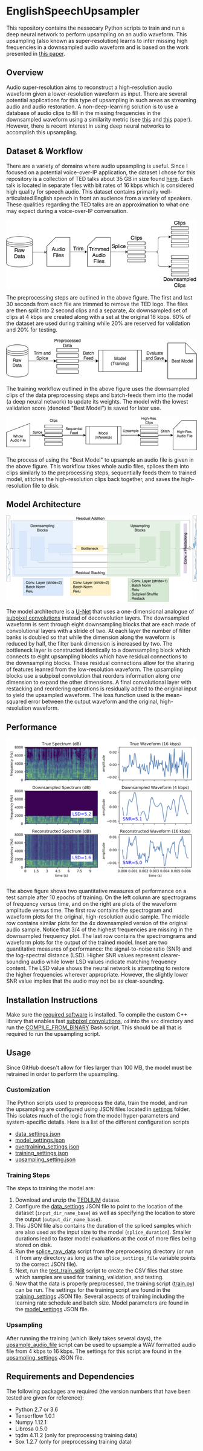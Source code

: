 # EnglishSpeechUpsampler

This repository contains the nessecary Python scripts to train and run a deep
neural network to perform upsampling on an audio waveform.
This upsampling (also known as super-resolution) learns to infer missing high
frequencies in a downsampled audio waveform and is based on the work presented
in [this paper](https://openreview.net/pdf?id=S1gNakBFx).

## Overview

Audio super-resolution aims to reconstruct a high-resolution audio waveform
given a lower-resolution waveform as input.
There are several potential applications for this type of upsampling in such
areas as streaming audio and audio restoration.
A non-deep-learning solution is to use a database of audio clips to fill in
the missing frequencies in the downsampled waveform using a similarity metric
(see [this](http://ieeexplore.ieee.org/abstract/document/7251945) and
[this](http://ieeexplore.ieee.org/document/7336890) paper).
However, there is recent interest in using deep neural networks to accomplish
this upsampling.

## Dataset \& Workflow

There are a variety of domains where audio upsampling is useful.
Since I focused on a potential voice-over-IP application, the dataset I chose
for this repository is a collection of TED talks about 35 GB in size found
[here](http://www-lium.univ-lemans.fr/en/content/ted-lium-corpus).
Each talk is located in separate files with bit rates of 16 kbps which is
considered high quality for speech audio.
This dataset contains primarily well-articulated English speech in front an
audience from a variety of speakers.
These qualities regarding the TED talks are an approximation to what one may
expect during a voice-over-IP conversation.

![Preprocessing Workflow](images/Preprocessing_flow.png)

The preprocessing steps are outlined in the above figure.
The first and last 30 seconds from each file are trimmed to remove the
TED logo.
The files are then split into 2 second clips and a separate, 4x
downsampled set of clips at 4 kbps are created along with a set at the original
16 kbps.
60% of the dataset are used during training while 20% are reserved for
validation and 20% for testing.

![Training Workflow](images/Training_flow.png)

The training workflow outlined in the above figure uses the downsampled clips of
the data preprocessing steps and batch-feeds them into the model (a deep neural
network) to update its weights.
The model with the lowest validation score (denoted "Best Model") is saved for
later use.

![Application Workflow](images/Application_flow.png)

The process of using the "Best Model" to upsample an audio file is given in the
above figure.
This workflow takes whole audio files, splices them into clips similarly to the
preprocessing steps, sequentially feeds them to trained model, stitches the
high-resolution clips back together, and saves the high-resolution file to disk.

## Model Architecture

![Model](images/Audio_UNet_Diagram.png)

The model architecture is a [U-Net](https://arxiv.org/abs/1505.04597) that uses
a one-dimensional analogue of
[subpixel convolutions](https://arxiv.org/abs/1609.05158) instead of
deconvolution layers.
The downsampled waveform is sent through eight downsampling blocks that are each
made of convolutional layers with a stride of two.
At each layer the number of filter banks is doubled so that while the dimension
along the waveform is reduced by half, the filter bank dimension is increased by
two.
The bottleneck layer is constructed identically to a downsampling block which
connects to eight upsampling blocks which have residual connections to the
downsampling blocks.
These residual connections allow for the sharing of features leanred from the
low-resolution waveform.
The upsampling blocks use a subpixel convolution that reorders information along
one dimension to expand the other dimensions.
A final convolutional layer with restacking and reordering operations is
residually added to the original input to yield the upsampled waveform.
The loss function used is the mean-squared error between the output waveform and
the original, high-resolution waveform.

## Performance

![Performance](images/real_full_train_test_spec_comp.png)

The above figure shows two quantitative measures of performance on a test sample
after 10 epochs of training.
On the left column are spectrograms of frequency versus time, and on the right
are plots of the waveform amplitude versus time.
The first row contains the spectrogram and waveform plots for the original,
high-resolution audio sample.
The middle row contains similar plots for the 4x downsampled version of the
original audio sample.
Notice that 3/4 of the highest frequencies are missing in the downsampled
frequency plot.
The last row contains the spectromgrams and waveform plots for the output of the
trained model.
Inset are two quantitative measures of performance: the signal-to-noise ratio
(SNR) and the log-spectral distance (LSD).
Higher SNR values represent clearer-sounding audio while lower LSD values
indicate matching frequency content.
The LSD value shows the neural network is attempting to restore the higher
frequencies wherever appropriate.
However, the slightly lower SNR value implies that the audio may not be as
clear-sounding.

## Installation Instructions

Make sure the [required software](##requirements-and-dependencies) is
installed.
To compile the custom C++ library that enables fast
[subpixel convolutions](https://arxiv.org/pdf/1609.05158.pdf),
`cd` into the `src` directory and run the
[COMPILE_FROM_BINARY](src/COMPILE_FROM_BINARY.sh) Bash script.
This should be all that is required to run the upsampling script.

## Usage

Since GitHub doesn't allow for files larger than 100 MB, the model must be
retrained in order to perform the upsampling.

### Customization

The Python scripts used to preprocess the data, train the model, and run the
upsampling are configured using JSON files located in [settings](settings)
folder.
This isolates much of the logic from the model hyper-parameters and
system-specific details.
Here is a list of the different configuration scripts

* [data_settings.json](settings/data_settings.json)
* [model_settings.json](settings/model_settings.json)
* [overtraining_settings.json](settings/overtraining_settings.json)
* [training_settings.json](settings/training_settings.json)
* [upsampling_setting.json](settings/upsampling_setting.json)

### Training Steps

The steps to training the model are:

1. Download and unzip the
[TEDLIUM](http://www-lium.univ-lemans.fr/en/content/ted-lium-corpus) datase.
2. Configure the [data_settings](settings/data_settings.json) JSON file to
point to the location of the dataset (`input_dir_name_base`) as well as
specifying the location to store the output (`output_dir_name_base`).
3. This JSON file also contains the duration of the spliced samples which are
also used as the input size to the model (`splice_duration`). Smaller durations
lead to faster model evaluations at the cost of more files being stored on disk.
4. Run the [splice_raw_data](preprocessing/splice_raw_data.py) script from the
preprocessing directory (or run it from any directory as long as the
`splice_settings_file` variable points to the correct JSON file).
5. Next, run the [test_train_split](preprocessing/test_train_split.py) script to
create the CSV files that store which samples are used for training, validation,
and testing.
6. Now that the data is properly preprocessed, the training script
([train.py](train.py)) can be run. The settings for the training script are
found in the [training_settings](settings/training_settings.json) JSON file.
Several
aspects of training including the learning rate schedule and batch size. Model
parameters are found in the [model_settings](settings/model_settings.json) JSON
file.

### Upsampling

After running the training (which likely takes several days), the
[upsample_audio_file](upsample_audio_file.py) script can be used to upsample
a WAV formatted audio file from 4 kbps to 16 kbps. The settings for this script
are found in the [upsampling_settings](settings/upsampling_settings.json) JSON file.

## Requirements and Dependencies

The following packages are required (the version numbers that have been tested
are given for reference):

* Python 2.7 or 3.6
* Tensorflow 1.0.1
* Numpy 1.12.1
* Librosa 0.5.0
* tqdm 4.11.2 (only for preprocessing training data)
* Sox 1.2.7 (only for preprocessing training data)
